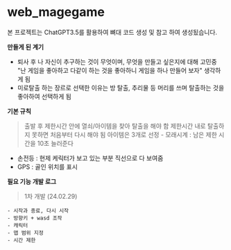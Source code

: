 # web_magegame

본 프로젝트는 ChatGPT3.5를 활용하여 뼈대 코드 생성 및 참고 하여 생성됬습니다.

**만들게 된 계기**
- 퇴사 후 나 자신이 추구하는 것이 무엇이며, 무엇을 만들고 싶은지에 대해 고민중 "난 게임을 좋아하고 다같이 하는 것을 좋아하니 게임을 하나 만들어 보자" 생각하게 됨
- 미로탈출 하는 장르로 선택한 이유는 방 탈출, 추리물 등 머리를 쓰며 탈출하는 것을 좋아하여 선택하게 됨

**기본 규칙**
> 출발 후 제한시간 안에 열쇠/아이템을 찾아 탈출을 해야 함
> 제한시간 내로 탈출하지 못하면 처음부터 다시 해야 됨
> 아이템은 3개로 선정
	- 모래시계 : 남은 제한 시간을 10초 늘러준다
  - 손전등 : 현제 케릭터가 보고 있는 부분 직선으로 다 보여줌
  - GPS : 골인 위치를 표시

**필요 기능 개발 로그**
> 1차 개발 (24.02.29)

	- 시작과 종료, 다시 시작
	- 방향키 + wasd 조작
	- 캐릭터
	- 맵 범위 지정
	- 시간 제한
